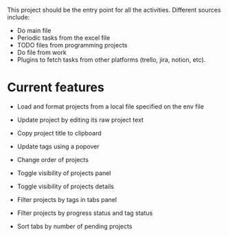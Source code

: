 This project should be the entry point for all the activities. Different sources include:
- Do main file
- Periodic tasks from the excel file
- TODO files from programming projects
- Do file from work
- Plugins to fetch tasks from other platforms (trello, jira, notion, etc).

# Current features

- Load and format projects from a local file specified on the env file
- Update project by editing its raw project text

- Copy project title to clipboard
- Update tags using a popover
- Change order of projects

- Toggle visibility of projects panel
- Toggle visibility of projects details

- Filter projects by tags in tabs panel
- Filter projects by progress status and tag status

- Sort tabs by number of pending projects
